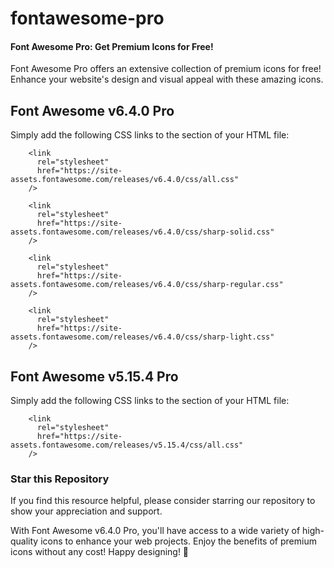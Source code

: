 # fontawesome-pro

#### Font Awesome Pro: Get Premium Icons for Free!

Font Awesome Pro offers an extensive collection of premium icons for free! Enhance your website's design and visual appeal with these amazing icons.

## Font Awesome v6.4.0 Pro

Simply add the following CSS links to the <head> section of your HTML file:

```
    <link
      rel="stylesheet"
      href="https://site-assets.fontawesome.com/releases/v6.4.0/css/all.css"
    />

    <link
      rel="stylesheet"
      href="https://site-assets.fontawesome.com/releases/v6.4.0/css/sharp-solid.css"
    />

    <link
      rel="stylesheet"
      href="https://site-assets.fontawesome.com/releases/v6.4.0/css/sharp-regular.css"
    />

    <link
      rel="stylesheet"
      href="https://site-assets.fontawesome.com/releases/v6.4.0/css/sharp-light.css"
    />
```

## Font Awesome v5.15.4 Pro

Simply add the following CSS links to the <head> section of your HTML file:

```
    <link
      rel="stylesheet"
      href="https://site-assets.fontawesome.com/releases/v5.15.4/css/all.css"
    />
```

### Star this Repository

If you find this resource helpful, please consider starring our repository to show your appreciation and support.

With Font Awesome v6.4.0 Pro, you'll have access to a wide variety of high-quality icons to enhance your web projects. Enjoy the benefits of premium icons without any cost! Happy designing! 🚀
